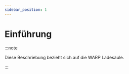 ```yaml
---
sidebar_position: 1
---
```


# Einführung

:::note

Diese Beschriebung bezieht sich auf die WARP Ladesäule.

:::


